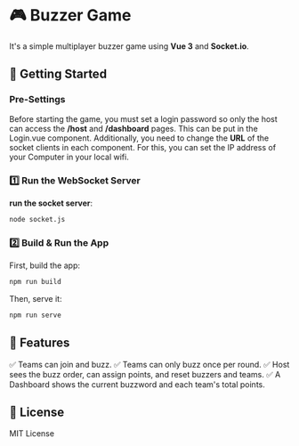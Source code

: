 # 🎮 Buzzer Game  

It's a simple multiplayer buzzer game using **Vue 3** and **Socket.io**.  

## 🚀 Getting Started  

### Pre-Settings
Before starting the game, you must set a login password so only the host can access the **/host** and **/dashboard** pages. This can be put in the Login.vue component.
Additionally, you need to change the **URL** of the socket clients in each component. For this, you can set the IP address of your Computer in your local wifi.

### **1️⃣ Run the WebSocket Server**  
**run the socket server**:  
```sh
node socket.js
```

### **2️⃣ Build & Run the App**  
First, build the app:  
```sh
npm run build
```  
Then, serve it:  
```sh
npm run serve
```

## 📌 Features  
✅ Teams can join and buzz. 
✅ Teams can only buzz once per round.
✅ Host sees the buzz order, can assign points, and reset buzzers and teams. 
✅ A Dashboard shows the current buzzword and each team's total points.

## 📜 License  
MIT License  

